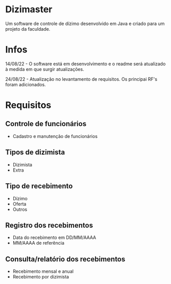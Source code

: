 # Dizimaster
 Um software de controle de dízimo desenvolvido em Java e criado para um projeto da faculdade.

# Infos
 14/08/22 - O software está em desenvolvimento e o readme será atualizado à medida em que surgir atualizações.
 
 24/08/22 - Atualização no levantamento de requisitos. Os principai RF's foram adicionados.
 
 # Requisitos
 
 ## Controle de funcionários
 - Cadastro e manutenção de funcionários
 
 ## Tipos de dizimista 
 - Dizimista
 - Extra
 
 ## Tipo de recebimento 
 - Dízimo
 - Oferta
 - Outros
 
 ## Registro dos recebimentos
 - Data do recebimento em DD/MM/AAAA
 - MM/AAAA de referência
 
 ## Consulta/relatório dos recebimentos
 - Recebimento mensal e anual
 - Recebimento por dizimista
